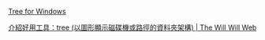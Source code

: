 [Tree for Windows](https://gnuwin32.sourceforge.net/packages/tree.htm)

[介紹好用工具：tree (以圖形顯示磁碟機或路徑的資料夾架構) | The Will Will Web](https://blog.miniasp.com/post/2010/02/02/Useful-tools-Tree-for-Windows)
